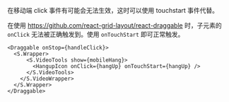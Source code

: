 在移动端 click 事件有可能会无法生效，这时可以使用  touchstart 事件代替。

在使用 https://github.com/react-grid-layout/react-draggable 时，子元素的 `onClick` 无法被正确触发到。使用 `onTouchStart` 即可正常触发。

```tsx
<Draggable onStop={handleClick}>
  <S.Wrapper>
      <S.VideoTools show={mobileHang}>
        <HangupIcon onClick={hangUp} onTouchStart={hangUp} />
      </S.VideoTools>
    </S.VideoWrapper>
  </S.Wrapper>
</Draggable>
```